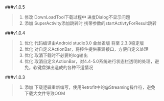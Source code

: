 ###v1.0.5
>1. 修改 DownLoadTool下载过程中 进度Dialog不显示问题
>2. 添加 SuperActivity添加跳转时 携带参数的startActivtyForResult跳转

###v1.0.4
>1. 优化 代码编译由Android studio3.0 金丝雀版 将至 2.3.3稳定版
>2. 优化 对自定义ActionBar，将控件提供暴漏接口，方便自定义处理
>3. 优化 取消下载时不必要的log输出
>4. 优化 取消自定义ActionBar，对4.4-5.0系统进行状态栏透明的处理，避免，软键盘弹出造成的各种不适情况

###v1.0.3
>1. 添加 下载逻辑重新编写，使用Retrofit中的@Streaming操作符，避免下载大文件导致OOM

